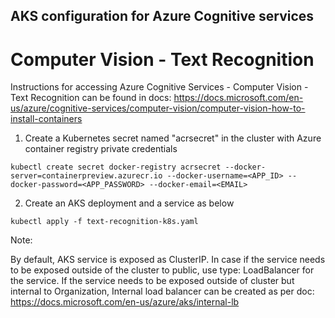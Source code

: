 ## AKS configuration for Azure Cognitive services

# Computer Vision - Text Recognition

Instructions for accessing Azure Cognitive Services - Computer Vision - Text Recognition can be found in docs: https://docs.microsoft.com/en-us/azure/cognitive-services/computer-vision/computer-vision-how-to-install-containers

1. Create a Kubernetes secret named "acrsecret" in the cluster with Azure container registry private credentials

```
kubectl create secret docker-registry acrsecret --docker-server=containerpreview.azurecr.io --docker-username=<APP_ID> --docker-password=<APP_PASSWORD> --docker-email=<EMAIL>
```

2. Create an AKS deployment and a service as below

```
kubectl apply -f text-recognition-k8s.yaml
```

Note: 

By default, AKS service is exposed as ClusterIP. 
In case if the service needs to be exposed outside of the cluster to public, use type: LoadBalancer for the service.
If the service needs to be exposed outside of cluster but internal to Organization, Internal load balancer can be created as per doc: https://docs.microsoft.com/en-us/azure/aks/internal-lb

